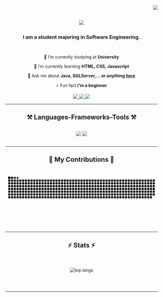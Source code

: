 <img align="right" src="https://visitor-badge.laobi.icu/badge?page_id=nhuxuanviet.nhuxuanviet" />

<h1 align="center">
    <img src="https://readme-typing-svg.herokuapp.com/?font=Righteous&size=35&center=true&vCenter=true&width=500&height=70&duration=4000&lines=Hi+There!+👋+I'm+Xuan+Viet!;" />
</h1>

<h3 align="center">I am a student majoring in Software Engineering.</h3>

<br/>

<div align="center">
 
 🔭 I’m currently studying at **University**
 
 🌱 I’m currently learning **HTML, CSS, Javascript**

💬 Ask me about **Java, SQLServer,... or anything [here](https://github.com/nhuxuanviet)**

⚡ Fun fact **I'm a beginner**

 </div>
 
<div align="center"> 
  <a href="mailto:nhuxuanviet27102004@gmail.com">
    <img src="https://img.shields.io/badge/Gmail-333333?style=for-the-badge&logo=gmail&logoColor=red" />
  </a>
  <a href="https://www.facebook.com/vietvippro.04" target="_blank">
    <img src="https://img.shields.io/badge/Facebook-0077B5?style=for-the-badge&logo=facebook&logoColor=white" target="_blank" />
  </a>
  <a href="https://nhuxuanviet.github.io" target="_blank">
     <img src="https://img.shields.io/badge/Portfolio-FF5722?style=for-the-badge&logo=todoist&logoColor=white" target="_blank" /> <!-- sqlite, safari, google-chrome are other good icon options -->
  </a>
</div>

 <hr/>
 
<h2 align="center">⚒️ Languages-Frameworks-Tools ⚒️</h2>
<br/>
<div align="center">
    <img src="https://skillicons.dev/icons?i=html,css,vscode,github" />
    <img src="https://skillicons.dev/icons?i=javascript,c,java,mysql" /><br>
</div>

<br/>
<hr/>

<div align="center">
  <h2>🐍 My Contributions 🐍</h2>
  <br>
  <img alt="snake eating my contributions" src="https://raw.githubusercontent.com/salesp07/salesp07/output/github-contribution-grid-snake.svg" />
  
  <br/><br/><br/>
</div>

<hr/>

<h2 align="center">⚡ Stats ⚡</h2>
<br>
<div align=center>
<!--   <img width=390 src="https://github-readme-streak-stats-nhuxuanviet.vercel.app/?user=nhuxuanviet&count_private=true&theme=react&border_radius=10" alt="streak stats"/>
  <img width=390 src="https://github-readme-stats-nhuxuanviet.vercel.app/api?username=nhuxuanviet&count_private=true&show_icons=true&theme=react&rank_icon=github&border_radius=10" alt="readme stats" /> -->
  <br/>
  <img width=325 align="center" src="https://github-readme-stats-salesp07.vercel.app/api/top-langs/?username=nhuxuanviet&hide=HTML&langs_count=8&layout=compact&theme=react&border_radius=10&size_weight=0.5&count_weight=0.5&exclude_repo=github-readme-stats" alt="top langs" />
</div>

<br/><br/>

<hr/>

<br/>

<div align="center">
<!-- <a><img height='64' style='border:0px;height:64px;' src='https://storage.ko-fi.com/cdn/kofi1.png?v=3' border='0' alt='Get money' /></a> -->
</div>
<br/>
